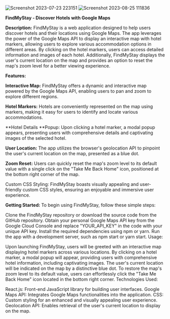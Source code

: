 ![Screenshot 2023-07-23 223151](https://github.com/moseskereya/hotelfinder/assets/49228545/5dd9a102-1a39-4c5f-b792-ea86f769668d)
![Screenshot 2023-08-25 111836](https://github.com/moseskereya/hotelfinder/assets/49228545/86350509-252f-4287-9da0-3f8ab93355d2)

**FindMyStay - Discover Hotels with Google Maps**

**Description:**
FindMyStay is a web application designed to help users discover hotels and their locations using Google Maps. The app leverages the power of the Google Maps API to display an interactive map with hotel markers, allowing users to explore various accommodation options in different areas. By clicking on the hotel markers, users can access detailed information and images of each hotel. Additionally, FindMyStay displays the user's current location on the map and provides an option to reset the map's zoom level for a better viewing experience.

**Features:**

**Interactive Map:** FindMyStay offers a dynamic and interactive map powered by the Google Maps API, enabling users to pan and zoom to explore different regions.

**Hotel Markers:** Hotels are conveniently represented on the map using markers, making it easy for users to identify and locate various accommodations.

**Hotel Details **Popup: Upon clicking a hotel marker, a modal popup appears, presenting users with comprehensive details and captivating images of the selected hotel.

**User Location:** The app utilizes the browser's geolocation API to pinpoint the user's current location on the map, presented as a blue dot.

**Zoom Reset:** Users can quickly reset the map's zoom level to its default value with a single click on the "Take Me Back Home" icon, positioned at the bottom right corner of the map.

Custom CSS Styling: FindMyStay boasts visually appealing and user-friendly custom CSS styles, ensuring an enjoyable and immersive user experience.

**Getting Started:**
To begin using FindMyStay, follow these simple steps:

Clone the FindMyStay repository or download the source code from the GitHub repository.
Obtain your personal Google Maps API key from the Google Cloud Console and replace "YOUR_API_KEY" in the code with your unique API key.
Install the required dependencies using npm or yarn.
Run the app with a development server, such as npm start or yarn start.
Usage:

Upon launching FindMyStay, users will be greeted with an interactive map displaying hotel markers across various locations.
By clicking on a hotel marker, a modal popup will appear, providing users with comprehensive hotel information, including captivating images.
The user's current location will be indicated on the map by a distinctive blue dot.
To restore the map's zoom level to its default value, users can effortlessly click the "Take Me Back Home" icon located in the bottom right corner.
Technologies Used:

React.js: Front-end JavaScript library for building user interfaces.
Google Maps API: Integrates Google Maps functionalities into the application.
CSS: Custom styling for an enhanced and visually appealing user experience.
Geolocation API: Enables retrieval of the user's current location to display on the map.



